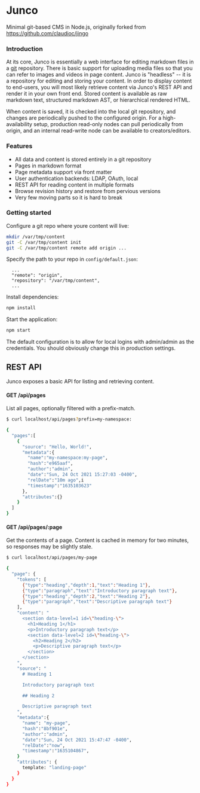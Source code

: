 # Junco

Minimal git-based CMS in Node.js, originally forked from https://github.com/claudioc/jingo

### Introduction

At its core, Junco is essentially a web interface for editing markdown files in a [git](https://git-scm.com/) repository.  There is basic support for uploading media files so that you can refer to images and videos in page content.  Junco is "headless" -- it is a repository for editing and storing your content.  In order to display content to end-users, you will most likely retrieve content via Junco's REST API and render it in your own front end.  Stored content is available as raw markdown text, structured markdown AST, or hierarchical rendered HTML.

When content is saved, it is checked into the local git repository, and changes are periodically pushed to the configured origin.  For a high-availability setup, production read-only nodes can pull periodically from origin, and an internal read-write node can be available to creators/editors. 

### Features

- All data and content is stored entirely in a git repository
- Pages in markdown format
- Page metadata support via front matter
- User authentication backends: LDAP, OAuth, local
- REST API for reading content in multiple formats
- Browse revision history and restore from pervious versions
- Very few moving parts so it is hard to break

### Getting started

Configure a git repo where youre content will live:

```bash
mkdir /var/tmp/content
git -C /var/tmp/content init
git -C /var/tmp/content remote add origin ...
```

Specify the path to your repo in `config/default.json`:

```
  ...
  "remote": "origin",
  "repository": "/var/tmp/content",
  ...
```

Install dependencies:
```bash
npm install
```

Start the application:
```bash
npm start
```

The default configuration is to allow for local logins with admin/admin as the credentials.  You should obviously change this in production settings.

## REST API

Junco exposes a basic API for listing and retrieving content.


#### GET /api/pages

List all pages, optionally filtered with a prefix-match.

```bash
$ curl localhost/api/pages?prefix=my-namespace:

{
  "pages":[
    {
      "source": "Hello, World!",
      "metadata":{
        "name":"my-namespace:my-page",
        "hash":"e965aaf",
        "author":"admin",
        "date":"Sun, 24 Oct 2021 15:27:03 -0400",
        "relDate":"10m ago",i
        "timestamp":"1635103623"
      },
      "attributes":{}
    }
  ]
}
```

#### GET /api/pages/:page

Get the contents of a page.  Content is cached in memory for two minutes, so responses may be slightly stale.

```bash
$ curl localhost/api/pages/my-page

{
  "page": {
    "tokens": [
      {"type":"heading","depth":1,"text":"Heading 1"},
      {"type":"paragraph","text":"Introductory paragraph text"},
      {"type":"heading","depth":2,"text":"Heading 2"},
      {"type":"paragraph","text":"Descriptive paragraph text"}
    ],
    "content": "
      <section data-level=1 id=\"heading-\">
        <h1>Heading 1</h1>
        <p>Introductory paragraph text</p>
        <section data-level=2 id=\"heading-\">
          <h2>Heading 2</h2>
          <p>Descriptive paragraph text</p>
        </section>
      </section>
    ",
    "source": "
      # Heading 1

      Introductory paragraph text

      ## Heading 2

      Descriptive paragraph text
    ",
    "metadata":{
      "name": "my-page",
      "hash":"8bf901e",
      "author":"admin",
      "date":"Sun, 24 Oct 2021 15:47:47 -0400",
      "relDate":"now",
      "timestamp":"1635104867",
    }
    "attributes": {
      template: "landing-page"
    }
  }
}
```

